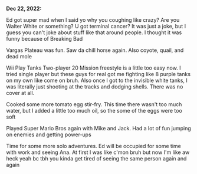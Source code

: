 **Dec 22, 2022:**

Ed got super mad when I said yo why you coughing like crazy? Are you Walter White or something? U got terminal cancer? It was just a joke, but I guess you can't joke about stuff like that around people. I thought it was funny because of Breaking Bad

Vargas Plateau was fun. Saw da chill horse again. Also coyote, quail, and dead mole 

Wii Play Tanks Two-player 20 Mission freestyle is a little too easy now. I tried single player but these guys for real got me fighting like 8 purple tanks on my own like come on bruh. Also once I got to the invisible white tanks, I was literally just shooting at the tracks and dodging shells. There was no cover at all.

Cooked some more tomato egg stir-fry. This time there wasn't too much water, but I added a little too much oil, so the some of the eggs were too soft 

Played Super Mario Bros again with Mike and Jack. Had a lot of fun jumping on enemies and getting power-ups

Time for some more solo adventures. Ed will be occupied for some time with work and seeing Ana. At first I was like c'mon bruh but now I'm like aw heck yeah bc tbh you kinda get tired of seeing the same person again and again
